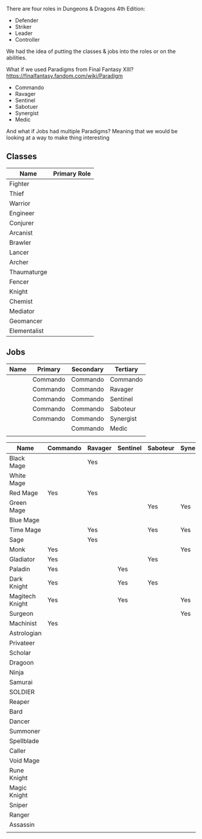 There are four roles in Dungeons & Dragons 4th Edition:
- Defender
- Striker
- Leader
- Controller

We had the idea of putting the classes & jobs into the roles or on the abilities.

What if we used Paradigms from Final Fantasy XIII? https://finalfantasy.fandom.com/wiki/Paradigm
- Commando
- Ravager
- Sentinel
- Sabotuer
- Synergist
- Medic

And what if Jobs had multiple Paradigms? Meaning that we would be looking at a way to make thing interesting

## Classes

| Name         | Primary Role |
| ------------ | ------------ |
| Fighter      |              |
| Thief        |              |
| Warrior      |              |
| Engineer     |              |
| Conjurer     |              |
| Arcanist     |              |
| Brawler      |              |
| Lancer       |              |
| Archer       |              |
| Thaumaturge  |              |
| Fencer       |              |
| Knight       |              |
| Chemist      |              |
| Mediator     |              |
| Geomancer    |              |
| Elementalist |              |

## Jobs

| Name | Primary  | Secondary | Tertiary  |
| ---- | -------- | --------- | --------- |
|      | Commando | Commando  | Commando  |
|      | Commando         | Commando  | Ravager   |
|      | Commando         | Commando  | Sentinel  |
|      | Commando         | Commando  | Saboteur  |
|      | Commando         | Commando  | Synergist |
|      |          | Commando  | Medic     |
|      |          |           |           |

| Name            | Commando | Ravager | Sentinel | Saboteur | Synergist | Medic |
| --------------- | -------- | ------- | -------- | -------- | --------- | ----- |
| Black Mage      |          | Yes     |          |          |           |       |
| White Mage      |          |         |          |          |           | Yes   |
| Red Mage        | Yes      | Yes     |          |          |           | Yes   |
| Green Mage      |          |         |          | Yes      | Yes       |       |
| Blue Mage       |          |         |          |          |           |       |
| Time Mage       |          | Yes     |          | Yes      | Yes       |       |
| Sage            |          | Yes     |          |          |           | Yes   |
| Monk            | Yes      |         |          |          | Yes       |       |
| Gladiator       | Yes      |         |          | Yes      |           |       |
| Paladin         | Yes      |         | Yes      |          |           | Yes   |
| Dark Knight     | Yes      |         | Yes      | Yes      |           |       |
| Magitech Knight | Yes      |         | Yes      |          | Yes       |       |
| Surgeon         |          |         |          |          | Yes       | Yes   |
| Machinist       | Yes      |         |          |          |           |       |
| Astrologian     |          |         |          |          |           |       |
| Privateer       |          |         |          |          |           |       |
| Scholar         |          |         |          |          |           |       |
| Dragoon         |          |         |          |          |           |       |
| Ninja           |          |         |          |          |           |       |
| Samurai         |          |         |          |          |           |       |
| SOLDIER         |          |         |          |          |           |       |
| Reaper          |          |         |          |          |           |       |
| Bard            |          |         |          |          |           |       |
| Dancer          |          |         |          |          |           |       |
| Summoner        |          |         |          |          |           |       |
| Spellblade      |          |         |          |          |           |       |
| Caller          |          |         |          |          |           |       |
| Void Mage       |          |         |          |          |           |       |
| Rune Knight     |          |         |          |          |           |       |
| Magic Knight    |          |         |          |          |           |       |
| Sniper          |          |         |          |          |           |       |
| Ranger          |          |         |          |          |           |       |
| Assassin        |          |         |          |          |           |       |
|                 |          |         |          |          |           |       |
